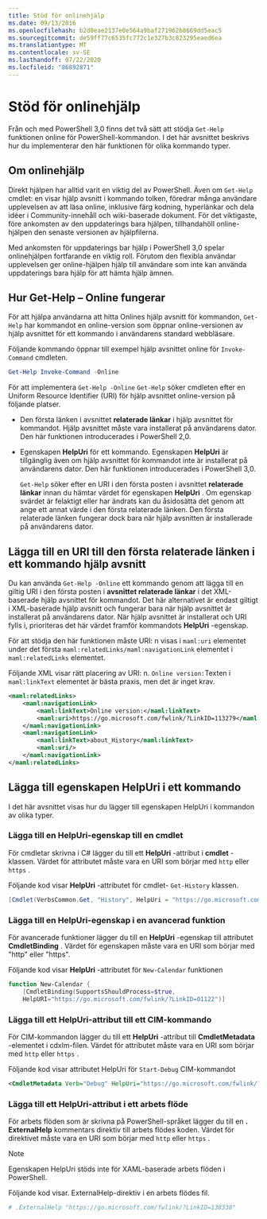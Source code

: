 ```yaml
---
title: Stöd för onlinehjälp
ms.date: 09/13/2016
ms.openlocfilehash: b2d8eae2137e0e564a9baf271962b8669dd5eac5
ms.sourcegitcommit: de59ff77c6535fc772c1e327b3c823295eaed6ea
ms.translationtype: MT
ms.contentlocale: sv-SE
ms.lasthandoff: 07/22/2020
ms.locfileid: "86892871"
---
```

# <a name="supporting-online-help"></a>Stöd för onlinehjälp

Från och med PowerShell 3,0 finns det två sätt att stödja `Get-Help` funktionen online för PowerShell-kommandon. I det här avsnittet beskrivs hur du implementerar den här funktionen för olika kommando typer.

## <a name="about-online-help"></a>Om onlinehjälp

Direkt hjälpen har alltid varit en viktig del av PowerShell. Även om `Get-Help` cmdlet: en visar hjälp avsnitt i kommando tolken, föredrar många användare upplevelsen av att läsa online, inklusive färg kodning, hyperlänkar och dela idéer i Community-innehåll och wiki-baserade dokument. För det viktigaste, före ankomsten av den uppdaterings bara hjälpen, tillhandahöll online-hjälpen den senaste versionen av hjälpfilerna.

Med ankomsten för uppdaterings bar hjälp i PowerShell 3,0 spelar onlinehjälpen fortfarande en viktig roll. Förutom den flexibla användar upplevelsen ger online-hjälpen hjälp till användare som inte kan använda uppdaterings bara hjälp för att hämta hjälp ämnen.

## <a name="how-get-help--online-works"></a>Hur Get-Help – Online fungerar

För att hjälpa användarna att hitta Onlines hjälp avsnitt för kommandon, `Get-Help` har kommandot en online-version som öppnar online-versionen av hjälp avsnittet för ett kommando i användarens standard webbläsare.

Följande kommando öppnar till exempel hjälp avsnittet online för `Invoke-Command` cmdleten.

```powershell
Get-Help Invoke-Command -Online
```

För att implementera `Get-Help -Online` `Get-Help` söker cmdleten efter en Uniform Resource Identifier (URI) för hjälp avsnittet online-version på följande platser.

- Den första länken i avsnittet **relaterade länkar** i hjälp avsnittet för kommandot. Hjälp avsnittet måste vara installerat på användarens dator. Den här funktionen introducerades i PowerShell 2,0.

- Egenskapen **HelpUri** för ett kommando. Egenskapen **HelpUri** är tillgänglig även om hjälp avsnittet för kommandot inte är installerat på användarens dator. Den här funktionen introducerades i PowerShell 3,0.

  `Get-Help` söker efter en URI i den första posten i avsnittet **relaterade länkar** innan du hämtar värdet för egenskapen **HelpUri** . Om egenskap svärdet är felaktigt eller har ändrats kan du åsidosätta det genom att ange ett annat värde i den första relaterade länken. Den första relaterade länken fungerar dock bara när hjälp avsnitten är installerade på användarens dator.

## <a name="adding-a-uri-to-the-first-related-link-of-a-command-help-topic"></a>Lägga till en URI till den första relaterade länken i ett kommando hjälp avsnitt

Du kan använda `Get-Help -Online` ett kommando genom att lägga till en giltig URI i den första posten i **avsnittet relaterade länkar** i det XML-baserade hjälp avsnittet för kommandot. Det här alternativet är endast giltigt i XML-baserade hjälp avsnitt och fungerar bara när hjälp avsnittet är installerat på användarens dator. När hjälp avsnittet är installerat och URI fylls i, prioriteras det här värdet framför kommandots **HelpUri** -egenskap.

För att stödja den här funktionen måste URI: n visas i `maml:uri` elementet under det första `maml:relatedLinks/maml:navigationLink` elementet i `maml:relatedLinks` elementet.

Följande XML visar rätt placering av URI: n. `Online version:`Texten i `maml:linkText` elementet är bästa praxis, men det är inget krav.

```xml
<maml:relatedLinks>
    <maml:navigationLink>
        <maml:linkText>Online version:</maml:linkText>
        <maml:uri>https://go.microsoft.com/fwlink/?LinkID=113279</maml:uri>
    </maml:navigationLink>
    <maml:navigationLink>
        <maml:linkText>about_History</maml:linkText>
        <maml:uri/>
    </maml:navigationLink>
</maml:relatedLinks>
```

## <a name="adding-the-helpuri-property-to-a-command"></a>Lägga till egenskapen HelpUri i ett kommando

I det här avsnittet visas hur du lägger till egenskapen HelpUri i kommandon av olika typer.

### <a name="adding-a-helpuri-property-to-a-cmdlet"></a>Lägga till en HelpUri-egenskap till en cmdlet

För cmdletar skrivna i C# lägger du till ett **HelpUri** -attribut i **cmdlet** -klassen. Värdet för attributet måste vara en URI som börjar med `http` eller `https` .

Följande kod visar **HelpUri** -attributet för cmdlet- `Get-History` klassen.

```csharp
[Cmdlet(VerbsCommon.Get, "History", HelpUri = "https://go.microsoft.com/fwlink/?LinkID=001122")]
```

### <a name="adding-a-helpuri-property-to-an-advanced-function"></a>Lägga till en HelpUri-egenskap i en avancerad funktion

För avancerade funktioner lägger du till en **HelpUri** -egenskap till attributet **CmdletBinding** . Värdet för egenskapen måste vara en URI som börjar med "http" eller "https".

Följande kod visar **HelpUri** -attributet för `New-Calendar` funktionen

```powershell
function New-Calendar {
    [CmdletBinding(SupportsShouldProcess=$true,
    HelpURI="https://go.microsoft.com/fwlink/?LinkID=01122")]
```

### <a name="adding-a-helpuri-attribute-to-a-cim-command"></a>Lägga till ett HelpUri-attribut till ett CIM-kommando

För CIM-kommandon lägger du till ett **HelpUri** -attribut till **CmdletMetadata** -elementet i cdxlm-filen.
Värdet för attributet måste vara en URI som börjar med `http` eller `https` .

Följande kod visar attributet HelpUri för `Start-Debug` CIM-kommandot

```xml
<CmdletMetadata Verb="Debug" HelpUri="https://go.microsoft.com/fwlink/?LinkID=001122"/>
```

### <a name="adding-a-helpuri-attribute-to-a-workflow"></a>Lägga till ett HelpUri-attribut i ett arbets flöde

För arbets flöden som är skrivna på PowerShell-språket lägger du till en **. ExternalHelp** kommentars direktiv till arbets flödes koden. Värdet för direktivet måste vara en URI som börjar med `http` eller `https` .

> [!NOTE]
> Egenskapen HelpUri stöds inte för XAML-baserade arbets flöden i PowerShell.

Följande kod visar. ExternalHelp-direktiv i en arbets flödes fil.

```powershell
# .ExternalHelp "https://go.microsoft.com/fwlink/?LinkID=138338"
```
